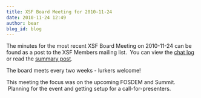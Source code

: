 ```yaml
---
title: XSF Board Meeting for 2010-11-24
date: 2010-11-24 12:49
author: bear
blog_id: blog
---
```


The minutes for the most recent XSF Board Meeting on 2010-11-24 can be found as a post to the XSF Members mailing list.  You can view the [chat log](http://xmpp.org:5290/muc_log/muc.xmpp.org/xsf/101124/) or read the [summary post](http://mail.jabber.org/pipermail/members/2010-November/006085.html).

The board meets every two weeks - lurkers welcome!

This meeting the focus was on the upcoming FOSDEM and Summit.  Planning for the event and getting setup for a call-for-presenters.
